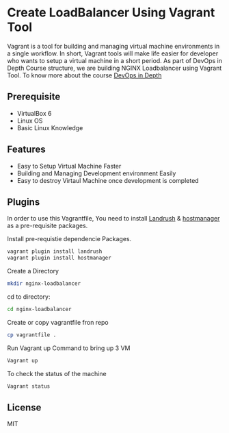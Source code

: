 # Create LoadBalancer Using Vagrant Tool 

Vagrant is a tool for building and managing virtual machine environments in a single workflow. In short, Vagrant tools will make life easier for developer who wants to setup a virtual machine in a short period. As part of DevOps in Depth Course structure, we are building NGINX Loadbalancer using Vagrant Tool. To know more about the course [DevOps in Depth]

## Prerequisite

- VirtualBox 6
- Linux OS
- Basic Linux Knowledge

## Features

- Easy to Setup Virtual Machine Faster
- Building and Managing Development environment Easily
- Easy to destroy Virtaul Machine once development is completed

## Plugins
In order to use this Vagrantfile, You need to install [Landrush] & [hostmanager] as a pre-requisite packages.

Install pre-requistie dependencie Packages.

```sh
vagrant plugin install landrush
vagrant plugin install hostmanager
```
Create a Directory
```sh
mkdir nginx-loadbalancer
```
cd to directory:
```sh
cd nginx-loadbalancer
```
Create or copy vagrantfile fron repo

```sh
cp vagrantfile .
```

Run Vagrant up Command to bring up 3 VM

```sh
Vagrant up
```
To check the status of the machine
```sh
Vagrant status
```

## License

MIT

[//]: # (These are reference links used in the body of this note and get stripped out when the markdown processor does its job. There is no need to format nicely because it shouldn't be seen. Thanks SO - http://stackoverflow.com/questions/4823468/store-comments-in-markdown-syntax)
   [DevOps in Depth]: <https://www.jeeviacademy.com/devops-in-depth/>
   [Landrush]: <https://github.com/vagrant-landrush/landrush>
   [hostmanager]: <https://github.com/devopsgroup-io/vagrant-hostmanager>
   
